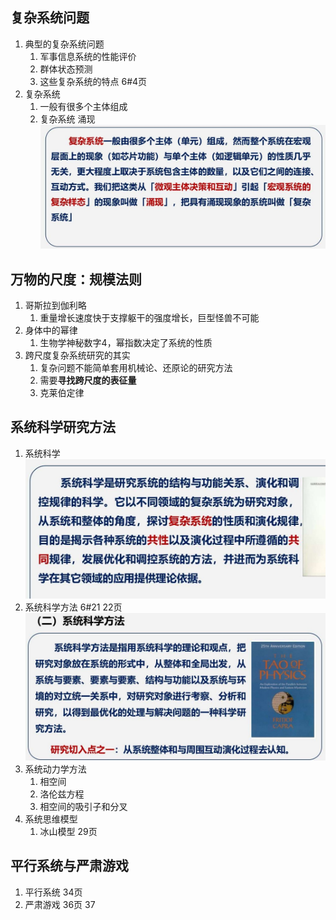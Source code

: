 ## 复杂系统问题 
1. 典型的复杂系统问题
   1. 军事信息系统的性能评价
   2. 群体状态预测
   3. 这些复杂系统的特点 6#4页
2. 复杂系统
   1. 一般有很多个主体组成
   2. 复杂系统 涌现
   ![5](/科学规范/image/5.jpg)

## 万物的尺度：规模法则
1. 哥斯拉到伽利略   
   1. 重量增长速度快于支撑躯干的强度增长，巨型怪兽不可能
2. 身体中的幂律
   1. 生物学神秘数字4，幂指数决定了系统的性质
3. 跨尺度复杂系统研究的其实
   1. 复杂问题不能简单套用机械论、还原论的研究方法
   2. 需要**寻找跨尺度的表征量**
   3. 克莱伯定律
   
## 系统科学研究方法
1. 系统科学
   ![6](/科学规范/image/6.jpg)
2. 系统科学方法 6#21 22页
   ![7](/科学规范/image/7.jpg)
3. 系统动力学方法
   1. 相空间
   2. 洛伦兹方程
   3. 相空间的吸引子和分叉
4. 系统思维模型
   1. 冰山模型 29页

## 平行系统与严肃游戏
1. 平行系统 34页
2. 严肃游戏 36页 37